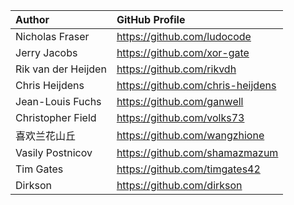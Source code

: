 | Author                          | GitHub Profile                             |
| :------------------------------ | :----------------------------------------- |
| Nicholas Fraser                 | https://github.com/ludocode                |
| Jerry Jacobs                    | https://github.com/xor-gate                |
| Rik van der Heijden             | https://github.com/rikvdh                  |
| Chris Heijdens                  | https://github.com/chris-heijdens          |
| Jean-Louis Fuchs                | https://github.com/ganwell                 |
| Christopher Field               | https://github.com/volks73                 |
| 喜欢兰花山丘                    | https://github.com/wangzhione              |
| Vasily Postnicov                | https://github.com/shamazmazum             |
| Tim Gates                       | https://github.com/timgates42              |
| Dirkson                         | https://github.com/dirkson                 |
